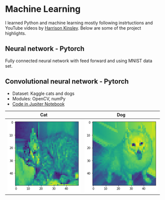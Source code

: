 # Machine Learning

I learned Python and machine learning mostly following instrtuctions and YouTube videos by  [Harrison Kinsley](https://pythonprogramming.net/). Below are some of the project highlights.

## Neural network - Pytorch

Fully connected neural network with feed forward and using MNIST data set.

## Convolutional neural network - Pytorch

+ Dataset: Kaggle cats and dogs
+ Modules: OpenCV, numPy
+ [Code in Jupiter Notebook](https://github.com/nirajan-mandal/Machine_Learning/blob/main/5_cats_dogs.ipynb)

Cat | Dog 
--- | --- 
![alt text](https://github.com/nirajan-mandal/Machine_Learning/blob/main/cat_2.png "Cat") | ![alt text](https://github.com/nirajan-mandal/Machine_Learning/blob/main/dog_1.png "Dog") 




